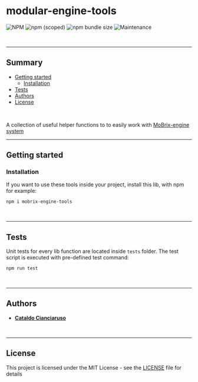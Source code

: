 # modular-engine-tools

![NPM](https://img.shields.io/npm/l/mobrix-engine-tools?label=License&style=for-the-badge)
![npm (scoped)](https://img.shields.io/npm/v/modular-engine-tools?color=orange%20&label=Latest%20version&style=for-the-badge&logo=npm)
![npm bundle size](https://img.shields.io/bundlephobia/min/mobrix-engine-tools?label=Package%20size&style=for-the-badge)
![Maintenance](https://img.shields.io/maintenance/yes/2025?label=Maintained&style=for-the-badge)

<br>

---

## Summary

- [Getting started](#getting-started)
  - [Installation](#installation)
- [Tests](#tests)
- [Authors](#authors)
- [License](#license)

<br>

A collection of useful helper functions to to easily work with [MoBrix-engine system](https://github.com/CianciarusoCataldo/mobrix-engine)

---

## Getting started

### Installation

If you want to use these tools inside your project, install this lib, with npm for example:

```sh
npm i mobrix-engine-tools
```

<br>

---

## Tests

Unit tests for every lib function are located inside `tests` folder. The test script is executed with pre-defined test command:

```sh
npm run test
```

<br>

---

## Authors

- [**Cataldo Cianciaruso**](https://github.com/CianciarusoCataldo)

<br>

---

## License

This project is licensed under the MIT License - see the [LICENSE](LICENSE) file for details
